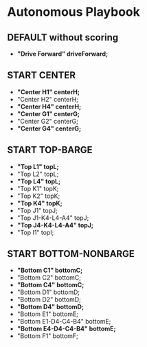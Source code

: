 # Autonomous Playbook
## DEFAULT without scoring 
- **"Drive Forward" driveForward;**

## START CENTER
- **"Center H1" centerH;**  
- "Center H2" centerH;  
- **"Center H4" centerH;**
- **"Center G1" centerG;**  
- "Center G2" centerG;  
- **"Center G4" centerG;**

## START TOP-BARGE
- **"Top L1" topL;**   
- "Top L2" topL;   
- **"Top L4" topL;**
- "Top K1" topK;   
- "Top K2" topK;   
- **"Top K4" topK;**
- "Top J1" topJ;   
- "Top J1-K4-L4-A4" topJ;   
- **"Top J4-K4-L4-A4" topJ;**
- "Top I1" topI;  
        
## START BOTTOM-NONBARGE
- **"Bottom C1" bottomC;**   
- "Bottom C2" bottomC;   
- **"Bottom C4" bottomC;**
- "Bottom D1" bottomD;    
- "Bottom D2" bottomD;    
- **"Bottom D4" bottomD;**
- "Bottom E1" bottomE;    
- "Bottom E1-D4-C4-B4" bottomE;    
- **"Bottom E4-D4-C4-B4" bottomE;**
- "Bottom F1" bottomF;  